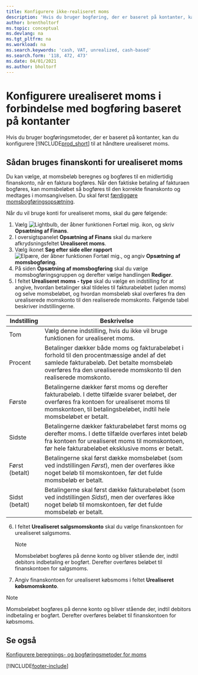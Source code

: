 ```yaml
---
title: Konfigurere ikke-realiseret moms
description: 'Hvis du bruger bogføring, der er baseret på kontanter, kan du angive, hvordan urealiseret moms for salg og køb skal håndteres.'
author: brentholtorf
ms.topic: conceptual
ms.devlang: na
ms.tgt_pltfrm: na
ms.workload: na
ms.search.keywords: 'cash, VAT, unrealized, cash-based'
ms.search.form: '118, 472, 473'
ms.date: 04/01/2021
ms.author: bholtorf
---
```


# <a name="set-up-unrealized-vat-for-cash-based-accounting" />Konfigurere urealiseret moms i forbindelse med bogføring baseret på kontanter

Hvis du bruger bogføringsmetoder, der er baseret på kontanter, kan du konfigurere [!INCLUDE[prod_short](includes/prod_short.md)] til at håndtere urealiseret moms.

## <a name="to-use-general-ledger-accounts-for-unrealized-vat" />Sådan bruges finanskonti for urealiseret moms

Du kan vælge, at momsbeløb beregnes og bogføres til en midlertidig finanskonto, når en faktura bogføres. Når den faktiske betaling af fakturaen bogføres, kan momsbeløbet så bogføres til den korrekte finanskonto og medtages i momsangivelsen. Du skal først [færdiggøre momsbogføringsopsætning](finance-setup-vat.md).

Når du vil bruge konti for urealiseret moms, skal du gøre følgende:

1. Vælg ![Lightbulb, der åbner funktionen Fortæl mig.](media/ui-search/search_small.png "Fortæl mig, hvad du vil foretage dig") ikon, og skriv **Opsætning af Finans**.
2. I oversigtspanelet **Opsætning af Finans** skal du markere afkrydsningsfeltet **Urealiseret moms**.
3. Vælg ikonet **Søg efter side eller rapport** ![Elpære, der åbner funktionen Fortæl mig.](media/ui-search/search_small.png "Fortæl mig, hvad du vil foretage dig"), og angiv **Opsætning af momsbogføring**.
4. På siden **Opsætning af momsbogføring** skal du vælge momsbogføringsgruppen og derefter vælge handlingen **Rediger**.
5. I feltet **Urealiseret moms - type** skal du vælge en indstilling for at angive, hvordan betalinger skal tildeles til fakturabeløbet (uden moms) og selve momsbeløbet, og hvordan momsbeløb skal overføres fra den urealiserede momskonto til den realiserede momskonto. Følgende tabel beskriver indstillingerne.

| Indstilling | Beskrivelse |
| --- | --- |
| Tom | Vælg denne indstilling, hvis du ikke vil bruge funktionen for urealiseret moms. |
| Procent | Betalinger dækker både moms og fakturabeløbet i forhold til den procentmæssige andel af det samlede fakturabeløb. Det betalte momsbeløb overføres fra den urealiserede momskonto til den realiserede momskonto. |
| Første | Betalingerne dækker først moms og derefter fakturabeløb. I dette tilfælde svarer beløbet, der overføres fra kontoen for urealiseret moms til momskontoen, til betalingsbeløbet, indtil hele momsbeløbet er betalt. |
| Sidste | Betalingerne dækker fakturabeløbet først moms og derefter moms. I dette tilfælde overføres intet beløb fra kontoen for urealiseret moms til momskontoen, før hele fakturabeløbet eksklusive moms er betalt. |
| Først (betalt) | Betalingerne skal først dække momsbeløbet (som ved indstillingen _Først_), men der overføres ikke noget beløb til momskontoen, før det fulde momsbeløb er betalt. |
| Sidst (betalt) | Betalingerne skal først dække fakturabeløbet (som ved indstillingen _Sidst_), men der overføres ikke noget beløb til momskontoen, før det fulde momsbeløb er betalt. |

6. I feltet **Urealiseret salgsmomskonto** skal du vælge finanskontoen for urealiseret salgsmoms.

    > [!NOTE]  
    > Momsbeløbet bogføres på denne konto og bliver stående der, indtil debitors indbetaling er bogført. Derefter overføres beløbet til finanskontoen for salgsmoms.
7. Angiv finanskontoen for urealiseret købsmoms i feltet **Urealiseret købsmomskonto**.

> [!NOTE]  
> Momsbeløbet bogføres på denne konto og bliver stående der, indtil debitors indbetaling er bogført. Derefter overføres beløbet til finanskontoen for købsmoms.

## <a name="see-also" />Se også
[Konfigurere beregnings- og bogføringsmetoder for moms](finance-setup-vat.md)

[!INCLUDE[footer-include](includes/footer-banner.md)]
